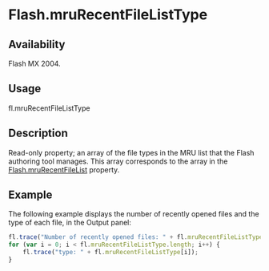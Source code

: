 # Flash.mruRecentFileListType

## Availability

Flash MX 2004.

## Usage

fl.mruRecentFileListType

## Description

Read-only property; an array of the file types in the MRU list that the Flash authoring tool manages. This array corresponds to the array in the [Flash.mruRecentFileList](../Flash_object/Flash42.md) property.

## Example

The following example displays the number of recently opened files and the type of each file, in the Output panel:

```javascript
fl.trace("Number of recently opened files: " + fl.mruRecentFileListType.length);
for (var i = 0; i < fl.mruRecentFileListType.length; i++) {
    fl.trace("type: " + fl.mruRecentFileListType[i]);
}
```
